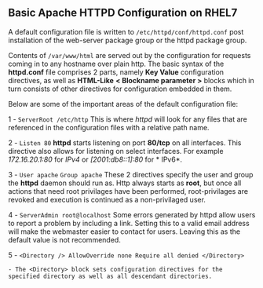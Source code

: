 ## Basic Apache HTTPD Configuration on RHEL7
A default configuration file is written to ``` /etc/httpd/conf/httpd.conf ``` post installation of the web-server package group or the httpd package group.

Contents of ``` /var/www/html ``` are served out by the configuration for requests coming in to any hostname over plain http.
The basic syntax of the **httpd.conf** file comprises 2 parts, namely **Key Value** configuration directives, as well as
**HTML-Like** **< Blockname parameter >** blocks which in turn consists of other directives for configuration embedded in them.

Below are some of the important areas of the default configuration file:

1 - ``` ServerRoot /etc/http ```
	This is where *httpd* will look for any files that are referenced in the configuration files with a relative path name.

2 - ``` Listen 80 ```
	**httpd** starts listening on port **80/tcp** on all interfaces. This directive also allows for listening on select interfaces. For example *172.16.20.1:80* for *IPv4* or *[2001:db8::1]:80* for *	IPv6*.

3 - ``` User apache ```  ``` Group apache ```
	These 2 directives specify the user and group the **httpd** daemon should run as. Http always starts as **root**, but once all actions that need root privilages have been performed, root-privilages are revoked and execution is continued as a non-privilaged user.

4 - ``` ServerAdmin root@localhost ```
    Some errors generated by httpd allow users to report a problem by including a link. Setting this to a valid email address will make the webmaster easier to contact for users. Leaving this as the default value is not recommended.

5 - ``` <Directory />
            AllowOverride none
            Require all denied
        </Directory> ```

    - The <Directory> block sets configuration directives for the specified directory as well as all descendant directories.


	